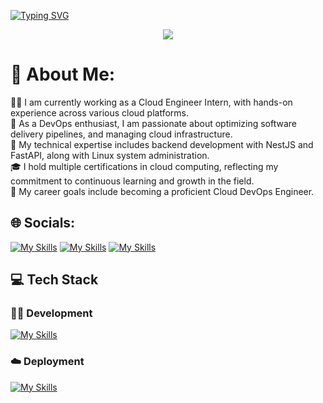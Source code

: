 [![Typing SVG](https://readme-typing-svg.demolab.com?font=Fira+Code&weight=10000&size=30&pause=1000&color=F7F7F7&width=435&lines=Hi+there!+%F0%9F%91%8B+I'm+Danang)](https://git.io/typing-svg)
<p align="center">
  <img src="https://github.com/thompsonemerson/thompsonemerson/raw/master/cover-thompson.png" />
</p>

# 💫 About Me:
🧑‍💻 I am currently working as a Cloud Engineer Intern, with hands-on experience across various cloud platforms.<br>
🔧 As a DevOps enthusiast, I am passionate about optimizing software delivery pipelines, and managing cloud infrastructure.<br>
🚀 My technical expertise includes backend development with NestJS and FastAPI, along with Linux system administration.<br>
🎓 I hold multiple certifications in cloud computing, reflecting my commitment to continuous learning and growth in the field.<br>
🎯 My career goals include becoming a proficient Cloud DevOps Engineer.<br>


## 🌐 Socials:
[![My Skills](https://skillicons.dev/icons?i=instagram)](https://instagram.com/danang.nugrho)
[![My Skills](https://skillicons.dev/icons?i=linkedin)](https://linkedin.com/in/danangadi)
[![My Skills](https://skillicons.dev/icons?i=twitter)](https://x.com/DanangAdi26)

## 💻 Tech Stack

### 👨‍💻 Development
[![My Skills](https://skillicons.dev/icons?i=js,php,py,ts,bootstrap,express,fastapi,nestjs,nodejs,prisma,netlify,postgres,mysql,mongodb,postman,babel,github,jest&perline=9)](https://skillicons.dev)

### ☁️ Deployment
[![My Skills](https://skillicons.dev/icons?i=aws,gcp,powershell,bash,bitbucket,grafana,prometheus,ansible,cloudflare,docker,debian,git,githubactions,gitlab,jenkins,kubernetes,linux,mint,nginx,terraform,ubuntu,windows&perline=11)](https://skillicons.dev)




  
  

